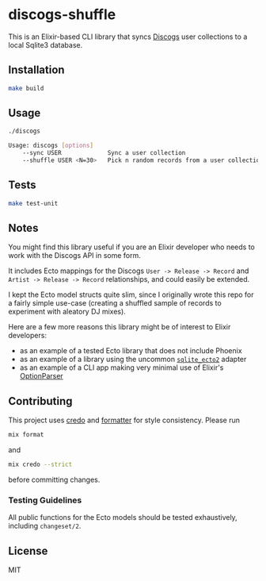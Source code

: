 # discogs-shuffle

This is an Elixir-based CLI library that syncs [Discogs](https://discogs.com)
user collections to a local Sqlite3 database.

## Installation

```sh
make build
```

## Usage

```sh
./discogs
```

```sh
Usage: discogs [options]
    --sync USER             Sync a user collection
    --shuffle USER <N=30>   Pick n random records from a user collection
```

## Tests

```sh
make test-unit
```

## Notes

You might find this library useful if you are an Elixir developer who needs to
work with the Discogs API in some form.

It includes Ecto mappings for the Discogs `User -> Release -> Record` and
`Artist -> Release -> Record` relationships, and could easily be extended.

I kept the Ecto model structs quite slim, since I originally wrote this repo for
a fairly simple use-case (creating a shuffled sample of records to experiment
with aleatory DJ mixes).

Here are a few more reasons this library might be of interest to Elixir
developers:

- as an example of a tested Ecto library that does not include Phoenix
- as an example of a library using the uncommon
  [`sqlite_ecto2`](https://github.com/elixir-sqlite/sqlite_ecto2) adapter
- as an example of a CLI app making very minimal use of Elixir's
  [OptionParser](https://hexdocs.pm/elixir/OptionParser.html)

## Contributing

This project uses [credo](http://credo-ci.org/) and
[formatter](https://hexdocs.pm/mix/master/Mix.Tasks.Format.html) for style
consistency. Please run

```sh
mix format
```

and

```sh
mix credo --strict
```

before committing changes.

### Testing Guidelines

All public functions for the Ecto models should be tested exhaustively,
including `changeset/2`.

## License

MIT
